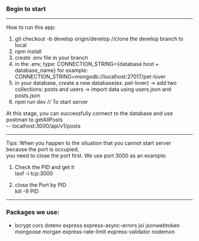### Begin to start

----------------------------------------------------  
How to run this app:  
1. git checkout -b develop origin/develop //clone the develop branch to local  
2. npm install  
3. create .env file in your branch  
4. in the .env, type: CONNECTION_STRING={database host + database_name} for example: CONNECTION_STRING=mongodb://localhost:27017/pet-lover  
5. in your database, create a new database(ex. pet-lover) -> add two collections: posts and users -> import data using users.json and posts.json 
6. npm run dev // To start server  

At this stage, you can successfully connect to the database and use postman to getAllPosts  
-- localhost:3000/api/v1/posts  

-------------------------------------------------------------------------------------------
Tips:
When you happen to the situation that you cannot start server because the port is occupied,  
you need to close the port first. We use port 3000 as an example:

1. Check the PID and get it  
lsof -i tcp:3000  

2. close the Port by PID  
kill -9 PID

-------------------------------------------------------------------------------------------
### Packages we use:
- bcrypt cors dotenv express express-async-errors joi jsonwebtoken mongoose morgan express-rate-limit express-validator nodemon 